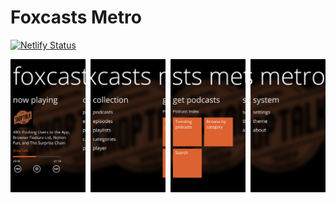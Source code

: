 # Foxcasts Metro

[![Netlify Status](https://api.netlify.com/api/v1/badges/d6eb1b08-5bb2-494e-ba75-a4531f4f0f45/deploy-status)](https://app.netlify.com/sites/confident-jennings-25c64e/deploys)

![Banner](/screenshots/foxcasts_metro_banner.png?raw=true)
